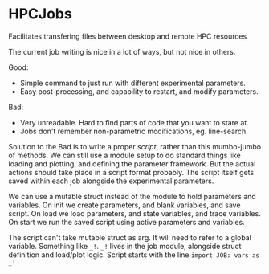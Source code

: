 # HPCJobs
Facilitates transfering files between desktop and remote HPC resources


The current job writing is nice in a lot of ways, but not nice in others.

Good:
- Simple command to just run with different experimental parameters.
- Easy post-processing, and capability to restart, and modify parameters.

Bad:
- Very unreadable. Hard to find parts of code that you want to stare at.
- Jobs don't remember non-parametric modifications, eg. line-search.

Solution to the Bad is to write a proper *script*, rather than this mumbo-jumbo of methods.
We can still use a module setup to do standard things like loading and plotting,
    and defining the parameter framework.
    But the actual actions should take place in a script format probably.
The script itself gets saved within each job alongside the experimental parameters.

We can use a mutable struct instead of the module to hold parameters and variables.
On init we create parameters, and blank variables, and save script.
On load we load parameters, and state variables, and trace variables.
On start we run the saved script using active parameters and variables.

The script can't take mutable struct as arg.
It will need to refer to a global variable. Something like `_!`.
`_!` lives in the job module, alongside struct definition and load/plot logic.
Script starts with the line `import JOB: vars as _!`